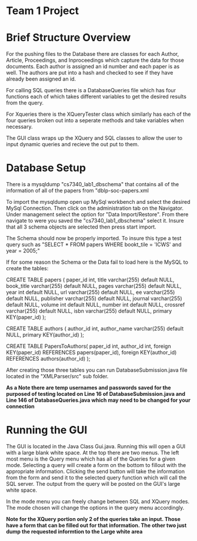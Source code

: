 # Team 1 Project 
# Brief Structure Overview

For the pushing files to the Database there are classes for each Author, Article, Proceedings, and Inproceedings which capture the data for those documents. Each author is assigned an id number and each paper is as well. The authors are put into a hash and checked to see if they have already been assigned an id.

For calling SQL queries there is a DatabaseQueries file which has four functions each of which takes different variables to get the desired results from the query.

For Xqueries there is the XQueryTester class which similarly has each of the four queries broken out into a seperate methods and take variables when necessary.

The GUI class wraps up the XQuery and SQL classes to allow the user to input dynamic queries and recieve the out put to them.

# Database Setup

There is a mysqldump "cs7340_lab1_dbschema" that contains all of the information of all of the papers from "dblp-soc-papers.xml

To import the mysqldump open up MySql workbench and select the desired MySql Connection. Then click on the administration tab on the Navigator. Under management select the option for "Data Import/Restore". From there navigate to were you saved the "cs7340_lab1_dbschema" select it. Insure that all 3 schema objects are selected then press start import.

The Schema should now be properly imported. To insure this type a test query such as "SELECT * FROM papers WHERE bookt_tile = 'ICWS' and year = 2005;"

If for some reason the Schema or the Data fail to load here is the MySQL to create the tables:

CREATE TABLE papers ( paper_id int, title varchar(255) default NULL, book_title varchar(255) default NULL, pages varchar(255) default NULL, year int default NULL, url varchar(255) default NULL, ee varchar(255) default NULL, publisher varchar(255) default NULL, journal varchar(255) default NULL, volume int default NULL, number int default NULL, crossref varchar(255) default NULL, isbn varchar(255) default NULL, primary KEY(paper_id) );

CREATE TABLE authors ( author_id int, author_name varchar(255) default NULL, primary KEY(author_id) );

CREATE TABLE PapersToAuthors( paper_id int, author_id int, foreign KEY(paper_id) REFERENCES papers(paper_id), foreign KEY(author_id) REFERENCES authors(author_id) );

After creating those three tables you can run DatabaseSubmission.java file located in the "XMLParser/src" sub folder. 

**As a Note there are temp usernames and passwords saved for the purposed of testing located on Line 16 of DatabaseSubmission.java and Line 146 of DatabaseQueries.java which may need to be changed for your connection**

# Running the GUI

The GUI is located in the Java Class Gui.java. Running this will open a GUI with a large blank white space. At the top there are two menus. The left most menu is the Query menu which has all of the Queries for a given mode. Selecting a query will create a form on the bottom to fillout with the appropriate information. Clicking the send button will take the information from the form and send it to the selected query function which will call the SQL server. The output from the query will be posted on the GUI's large white space. 

In the mode menu you can freely change between SQL and XQuery modes. The mode chosen will change the options in the query menu accordingly.

**Note for the XQuery portion only 2 of the queries take an input. Those have a form that can be filled out for that information. The other two just dump the requested informtion to the Large white area**

